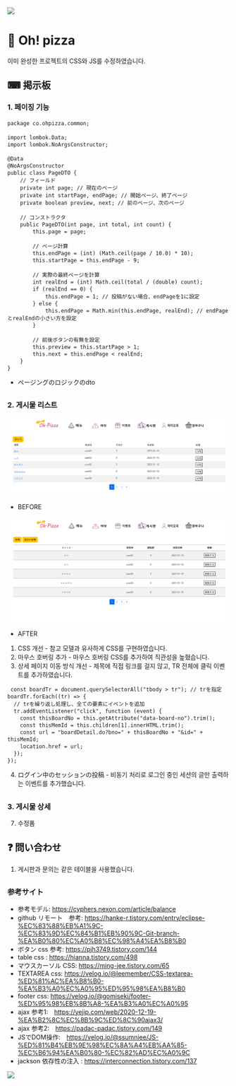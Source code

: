<img src="https://capsule-render.vercel.app/api?type=waving&color=f08080&height=200&section=header&text=Oh!%pizza%&fontSize=40&animation=fadeIn&fontAlign=84&fontAlignY=36" />

# 🍕 Oh! pizza

  이미 완성한 프로젝트의 CSS와 JS를 수정하였습니다.

## ⌨ 掲示板  
  
### 1. 페이징 기능

```
package co.ohpizza.common;

import lombok.Data;
import lombok.NoArgsConstructor;

@Data
@NoArgsConstructor
public class PageDTO {
    // フィールド
    private int page; // 現在のページ
    private int startPage, endPage; // 開始ページ、終了ページ
    private boolean preview, next; // 前のページ、次のページ

    // コンストラクタ
    public PageDTO(int page, int total, int count) {
        this.page = page;

        // ページ計算
        this.endPage = (int) (Math.ceil(page / 10.0) * 10);
        this.startPage = this.endPage - 9;

        // 実際の最終ページを計算
        int realEnd = (int) Math.ceil(total / (double) count);
        if (realEnd == 0) {
            this.endPage = 1; // 投稿がない場合、endPageを1に設定
        } else {
            this.endPage = Math.min(this.endPage, realEnd); // endPageとrealEndの小さい方を設定
        }

        // 前後ボタンの有無を設定
        this.preview = this.startPage > 1;
        this.next = this.endPage < realEnd;
    }
}
```
- ページングのロジックのdto

##
     
### 2. 게시물 리스트
  
<img src="https://github.com/leewoosang-hub/ohpizza/blob/main/image/boardList_before.PNG">
  
- BEFORE
     
<img src="https://github.com/leewoosang-hub/ohpizza/blob/main/image/boardList_after.PNG">

 - AFTER

1. CSS 개선 - 참고 모델과 유사하게 CSS를 구현하였습니다.
2. 마우스 호버링 추가 - 마우스 호버링 CSS를 추가하여 직관성을 높혔습니다.
3. 상세 페이지 이동 방식 개선 - 제목에 직접 링크를 걸지 않고, TR 전체에 클릭 이벤트를 추가하였습니다.

```
 const boardTr = document.querySelectorAll("tbody > tr"); // trを指定
boardTr.forEach((tr) => {
  // trを繰り返し処理し、全ての要素にイベントを追加
  tr.addEventListener("click", function (event) {
    const thisBoardNo = this.getAttribute("data-board-no").trim();
    const thisMemId = this.children[1].innerHTML.trim();
    const url = "boardDetail.do?bno=" + thisBoardNo + "&id=" + thisMemId;
    location.href = url;
  });
});
```
   
4. ログイン中のセッションの投稿 - 비동기 처리로 로그인 중인 세션의 글만 출력하는 이벤트를 추가했습니다.


##


###  3. 게시물 상세

  7. 수정폼


## ❓ 問い合わせ

  1. 게시판과 문의는 같은 테이블을 사용했습니다.
  
##

### 参考サイト

- 参考モデル: https://cyphers.nexon.com/article/balance
- github リモート　参考: https://hanke-r.tistory.com/entry/eclipse-%EC%83%88%EB%A1%9C-%EC%83%9D%EC%84%B1%EB%90%9C-Git-branch-%EA%B0%80%EC%A0%B8%EC%98%A4%EA%B8%B0
- ボタン css 参考: https://pjh3749.tistory.com/144
- table css : https://hianna.tistory.com/498
- マウスカーソル CSS: https://ming-jee.tistory.com/65
- TEXTAREA css: https://velog.io/@leemember/CSS-textarea-%ED%81%AC%EA%B8%B0-%EA%B3%A0%EC%A0%95%ED%95%98%EA%B8%B0
- footer css: https://velog.io/@gomiseki/footer-%ED%95%98%EB%8B%A8-%EA%B3%A0%EC%A0%95
- ajax 参考1:　https://yejip.com/web/2020-12-19-%EA%B2%8C%EC%8B%9C%ED%8C%90ajax3/
- ajax 参考2:　https://padac-padac.tistory.com/149
- JSでDOM操作:　https://velog.io/@ssumniee/JS-%ED%81%B4%EB%9E%98%EC%8A%A4%EB%AA%85-%EC%B6%94%EA%B0%80-%EC%82%AD%EC%A0%9C
- jackson 依存性の注入 : https://interconnection.tistory.com/137
<img src="https://capsule-render.vercel.app/api?type=waving&color=f08080&height=200&section=footer&20render&fontSize=90" />
